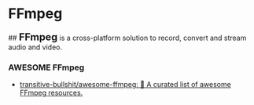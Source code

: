 # FFmpeg

## <strong style="font-size:1.25rem;∫ color:blue">FFmpeg</strong> is a cross-platform solution to record, convert and stream audio and video.

</hr>

### AWESOME FFmpeg

* [transitive-bullshit/awesome-ffmpeg: 👻 A curated list of awesome FFmpeg resources.](https://github.com/transitive-bullshit/awesome-ffmpeg#readme)